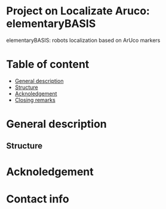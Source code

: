 # Project on Localizate Aruco: elementaryBASIS

elementaryBASIS: robots localization based on ArUco markers

# Table of content
-  [General description](#general-description)
-  [Structure](#struct)
-  [Acknoledgement](#ackn)
-  [Closing remarks](#contact)

# General description <a name="general-description"></a>

## Structure <a name="struct"></a>

# Acknoledgement <a name="ackn"></a>

# Contact info <a name="contact"></a>
